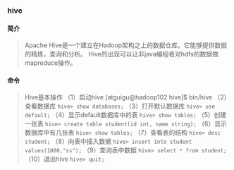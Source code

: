 ### hive
#### 简介
>Apache Hive是一个建立在Hadoop架构之上的数据仓库。它能够提供数据的精炼，查询和分析。
>Hive的出现可以让非java编程者对hdfs的数据做mapreduce操作。
>
#### 命令
>Hive基本操作
（1）启动hive
[atguigu@hadoop102 hive]$ bin/hive
（2）查看数据库
`hive> show databases;`
（3）打开默认数据库
`hive> use default;`
（4）显示default数据库中的表
`hive> show tables;`
（5）创建一张表
`hive> create table student(id int, name string);`
（6）显示数据库中有几张表
`hive> show tables;`
（7）查看表的结构
`hive> desc student;`
（8）向表中插入数据
`hive> insert into student values(1000,"ss");`
（9）查询表中数据
`hive> select * from student;`
（10）退出hive
`hive> quit;`


####
